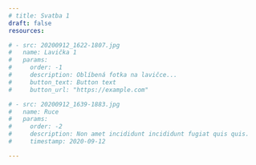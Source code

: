 ```yaml
---
# title: Svatba 1
draft: false
resources:

# - src: 20200912_1622-1807.jpg
#   name: Lavička 1
#   params:
#     order: -1
#     description: Oblíbená fotka na lavičce...
#     button_text: Button text
#     button_url: "https://example.com"

# - src: 20200912_1639-1883.jpg
#   name: Ruce
#   params:
#     order: -2
#     description: Non amet incididunt incididunt fugiat quis quis.
#     timestamp: 2020-09-12

---
```

